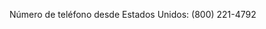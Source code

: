 <Token xmlns:xlink="http://www.w3.org/1999/xlink">Número de teléfono desde Estados Unidos: (800) 221-4792</Token>

<!--HONumber=Jun16_HO4-->


